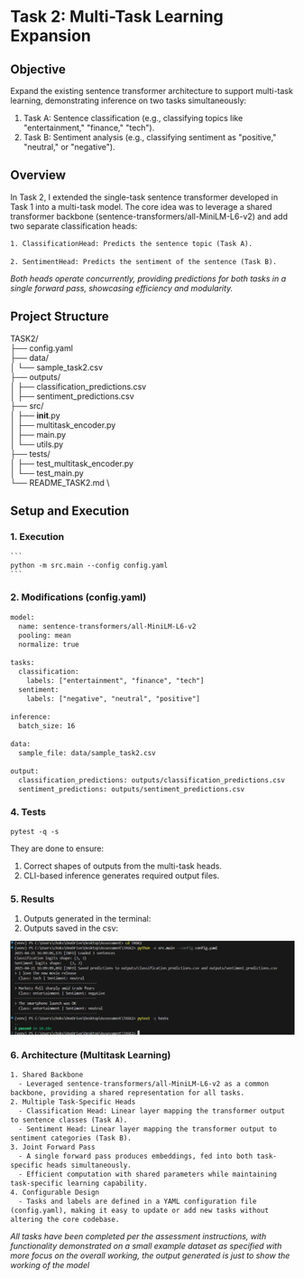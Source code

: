 # **Task 2: Multi-Task Learning Expansion**

## **Objective**
Expand the existing sentence transformer architecture to support multi-task learning, demonstrating inference on two tasks simultaneously:

  1. Task A: Sentence classification (e.g., classifying topics like "entertainment," "finance," "tech").
  2. Task B: Sentiment analysis (e.g., classifying sentiment as "positive," "neutral," or "negative").

## **Overview**
In Task 2, I extended the single-task sentence transformer developed in Task 1 into a multi-task model. The core idea was to leverage a shared transformer backbone (sentence-transformers/all-MiniLM-L6-v2) and add two separate classification heads:

	1. ClassificationHead: Predicts the sentence topic (Task A).

	2. SentimentHead: Predicts the sentiment of the sentence (Task B). 

*Both heads operate concurrently, providing predictions for both tasks in a single forward pass, showcasing efficiency and modularity.*

## **Project Structure**

TASK2/\
├── config.yaml \
├── data/\
│   └── sample_task2.csv\
├── outputs/\
│   ├── classification_predictions.csv\
│   ├── sentiment_predictions.csv\
├── src/\
│   ├── __init__.py\
│   ├── multitask_encoder.py\
│   ├── main.py\
│   └── utils.py\
├── tests/\
│   ├── test_multitask_encoder.py\
│   └── test_main.py\
└── README_TASK2.md \

## **Setup and Execution**

### 1. Execution

    ```
    python -m src.main --config config.yaml
    ```

### 2. Modifications (config.yaml)

``` 
model:
  name: sentence-transformers/all-MiniLM-L6-v2
  pooling: mean
  normalize: true

tasks:
  classification:
    labels: ["entertainment", "finance", "tech"]
  sentiment:
    labels: ["negative", "neutral", "positive"]

inference:
  batch_size: 16

data:
  sample_file: data/sample_task2.csv

output:
  classification_predictions: outputs/classification_predictions.csv
  sentiment_predictions: outputs/sentiment_predictions.csv
 ```

### 4. Tests

```
pytest -q -s
```
They are done to ensure:
  1. Correct shapes of outputs from the multi-task heads.
  2. CLI-based inference generates required output files.


### 5. Results

  1. Outputs generated in the terminal:
  2. Outputs saved in the csv:

<img src="output_images/task2/task2-output.jpg" />

### 6. Architecture (Multitask Learning)
    1. Shared Backbone 
      - Leveraged sentence-transformers/all-MiniLM-L6-v2 as a common backbone, providing a shared representation for all tasks.
    2. Multiple Task-Specific Heads
      - Classification Head: Linear layer mapping the transformer output to sentence classes (Task A).
      - Sentiment Head: Linear layer mapping the transformer output to sentiment categories (Task B).
    3. Joint Forward Pass
      - A single forward pass produces embeddings, fed into both task-specific heads simultaneously.
      - Efficient computation with shared parameters while maintaining task-specific learning capability.
    4. Configurable Design
      - Tasks and labels are defined in a YAML configuration file (config.yaml), making it easy to update or add new tasks without altering the core codebase.




*All tasks have been completed per the assessment instructions, with functionality demonstrated on a small example dataset as specified with more focus on the overall working, the output generated is just to show the working of the model*